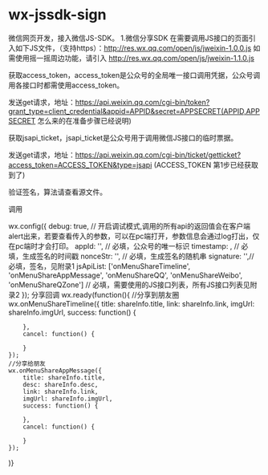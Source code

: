 # wx-jssdk-sign
微信网页开发，接入微信JS-SDK。
1.微信分享SDK
在需要调用JS接口的页面引入如下JS文件，（支持https）：http://res.wx.qq.com/open/js/jweixin-1.0.0.js 如需使用摇一摇周边功能，请引入 http://res.wx.qq.com/open/js/jweixin-1.1.0.js

获取access_token，access_token是公众号的全局唯一接口调用凭据，公众号调用各接口时都需使用access_token。

发送get请求，地址：https://api.weixin.qq.com/cgi-bin/token?grant_type=client_credential&appid=APPID&secret=APPSECRET(APPID,APPSECRET 怎么来的在准备步骤已经说明)

获取jsapi_ticket，jsapi_ticket是公众号用于调用微信JS接口的临时票据。

发送get请求，地址：https://api.weixin.qq.com/cgi-bin/ticket/getticket?access_token=ACCESS_TOKEN&type=jsapi (ACCESS_TOKEN 第1步已经获取到了)

验证签名，算法请查看源文件。

调用

  wx.config({
    debug: true, // 开启调试模式,调用的所有api的返回值会在客户端alert出来，若要查看传入的参数，可以在pc端打开，参数信息会通过log打出，仅在pc端时才会打印。
    appId: '', // 必填，公众号的唯一标识
    timestamp: , // 必填，生成签名的时间戳
    nonceStr: '', // 必填，生成签名的随机串
    signature: '',// 必填，签名，见附录1
    jsApiList: ['onMenuShareTimeline', 'onMenuShareAppMessage', 'onMenuShareQQ', 'onMenuShareWeibo', 'onMenuShareQZone'] // 必填，需要使用的JS接口列表，所有JS接口列表见附录2
});
分享回调
wx.ready(function(){
    //分享到朋友圈
    wx.onMenuShareTimeline({
        title: shareInfo.title,
        link: shareInfo.link,
        imgUrl: shareInfo.imgUrl,
        success: function() {

        },
        cancel: function() {

        }
    });
    //分享给朋友
    wx.onMenuShareAppMessage({
        title: shareInfo.title,
        desc: shareInfo.desc,
        link: shareInfo.link,
        imgUrl: shareInfo.imgUrl,
        success: function() {

        },
        cancel: function() {

        }
    });
)}
